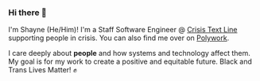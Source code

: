 ### Hi there 👋

I'm Shayne (He/Him)! I'm a Staff Software Engineer @ [Crisis Text Line](https://crisistextline.org) supporting people in crisis. You can also find me over on [Polywork](https://www.polywork.com/shaynemartin). 

I care deeply about **people** and how systems and technology affect them. My goal is for my work to create a positive and equitable future. Black and Trans Lives Matter! ✊

<!--
**shaynemartin91/shaynemartin91** is a ✨ _special_ ✨ repository because its `README.md` (this file) appears on your GitHub profile.

Here are some ideas to get you started:

- 🔭 I’m currently working on ...
- 🌱 I’m currently learning ...
- 👯 I’m looking to collaborate on ...
- 🤔 I’m looking for help with ...
- 💬 Ask me about ...
- 📫 How to reach me: ...
- 😄 Pronouns: ...
- ⚡ Fun fact: ...
-->
